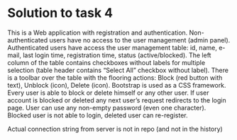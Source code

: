 # Solution to task 4

This is a Web application with registration and authentication.
Non-authenticated users have no access to the user management (admin panel).
Authenticated users have access the user management table: id, name, e-mail, last login time, registration time, status (active/blocked).
The left column of the table contains checkboxes without labels for multiple selection (table header contains “Select All” checkbox without label).
There is a toolbar over the table with the flooring actions: Block (red button with text), Unblock (icon), Delete (icon).
Bootstrap is used as a CSS framework.
Every user is able to block or delete himself or any other user.
If user account is blocked or deleted any next user’s request redirects to the login page.
User can use any non-empty password (even one character).
Blocked user is not able to login, deleted user can re-register.

Actual connection string from server is not in repo (and not in the history)